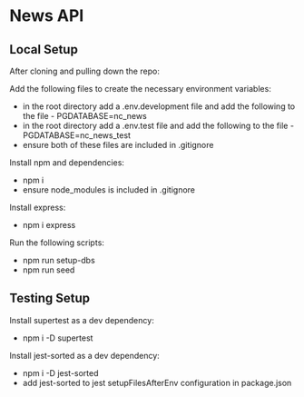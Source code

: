 # News API

## Local Setup

After cloning and pulling down the repo:

Add the following files to create the necessary environment variables:
- in the root directory add a .env.development file and add the following to the file - PGDATABASE=nc_news
- in the root directory add a .env.test file and add the following to the file - PGDATABASE=nc_news_test
- ensure both of these files are included in .gitignore

Install npm and dependencies:
- npm i
- ensure node_modules is included in .gitignore

Install express:
- npm i express

Run the following scripts:
- npm run setup-dbs
- npm run seed

## Testing Setup

Install supertest as a dev dependency:
- npm i -D supertest

Install jest-sorted as a dev dependency:
- npm i -D jest-sorted
- add jest-sorted to jest setupFilesAfterEnv configuration in package.json
